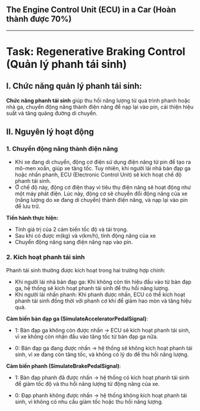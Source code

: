 ## The Engine Control Unit (ECU) in a Car (Hoàn thành được 70%)
---
# Task: Regenerative Braking Control (Quản lý phanh tái sinh)

## I. Chức năng quản lý phanh tái sinh:
  **Chức năng phanh tái sinh** giúp thu hồi năng lượng từ quá trình phanh hoặc nhả ga, chuyển động năng thành điện năng để nạp lại vào pin, cải thiện hiệu suất và tăng quãng đường di chuyển.

## II. Nguyên lý hoạt động
### 1. Chuyển động năng thành điện năng
- Khi xe đang di chuyển, động cơ điện sử dụng điện năng từ pin để tạo ra mô-men xoắn, giúp xe tăng tốc. Tuy nhiên, khi người lái nhả bàn đạp ga hoặc nhấn phanh, ECU (Electronic Control Unit) sẽ kích hoạt chế độ phanh tái sinh.
- Ở chế độ này, động cơ điện thay vì tiêu thụ điện năng sẽ hoạt động như một máy phát điện. Lúc này, động cơ sẽ chuyển đổi động năng của xe (năng lượng do xe đang di chuyển) thành điện năng, và nạp lại vào pin để lưu trữ.

**Tiến hành thực hiện:**
- Tính giá trị của 2 cảm biến tốc độ và tải trọng.
- Sau khi có được m(kg) và v(km/h), tính động năng của xe
- Chuyển động năng sang điện năng nạp vào pin. 

### 2. Kích hoạt phanh tái sinh
Phanh tái sinh thường được kích hoạt trong hai trường hợp chính:
- Khi người lái nhả bàn đạp ga: Khi không còn tín hiệu đầu vào từ bàn đạp ga, hệ thống sẽ kích hoạt phanh tái sinh để thu hồi năng lượng.
- Khi người lái nhấn phanh: Khi phanh được nhấn, ECU có thể kích hoạt phanh tái sinh đồng thời với phanh cơ khí để giảm hao mòn và tăng hiệu quả.

**Cảm biến bàn đạp ga (SimulateAcceleratorPedalSignal)**:
- 1: Bàn đạp ga không còn được nhấn -> ECU sẽ kích hoạt phanh tái sinh, vì xe không còn nhận đầu vào tăng tốc từ bàn đạp ga nữa.

- 0: Bàn đạp ga đang được nhấn -> hệ thống sẽ không kích hoạt phanh tái sinh, vì xe đang còn tăng tốc, và không có lý do để thu hồi năng lượng.
  
**Cảm biến phanh (SimulateBrakePedalSignal)**:
- 1: Bàn đạp phanh đã được nhấn -> hệ thống có kích hoạt phanh tái sinh để giảm tốc độ và thu hồi năng lượng từ động năng của xe.

- 0: Đạp phanh không được nhấn -> hệ thống không kích hoạt phanh tái sinh, vì không có nhu cầu giảm tốc hoặc thu hồi năng lượng.
